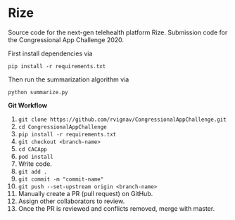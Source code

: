 # Rize
Source code for the next-gen telehealth platform Rize. Submission code for the Congressional App Challenge 2020.

First install dependencies via

    pip install -r requirements.txt
    
Then run the summarization algorithm via

    python summarize.py

**Git Workflow**
1. `git clone https://github.com/rvignav/CongressionalAppChallenge.git`
2. `cd CongressionalAppChallenge`
3. `pip install -r requirements.txt`
4. `git checkout <branch-name>`
5. `cd CACApp`
6. `pod install`
7. Write code.
8. `git add .`
9. `git commit -m "commit-name"`
10. `git push --set-upstream origin <branch-name>`
11. Manually create a PR (pull request) on GitHub.
12. Assign other collaborators to review.
13. Once the PR is reviewed and conflicts removed, merge with master.
